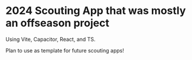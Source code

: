 # 2024 Scouting App that was mostly an offseason project

Using Vite, Capacitor, React, and TS. 

Plan to use as template for future scouting apps!
